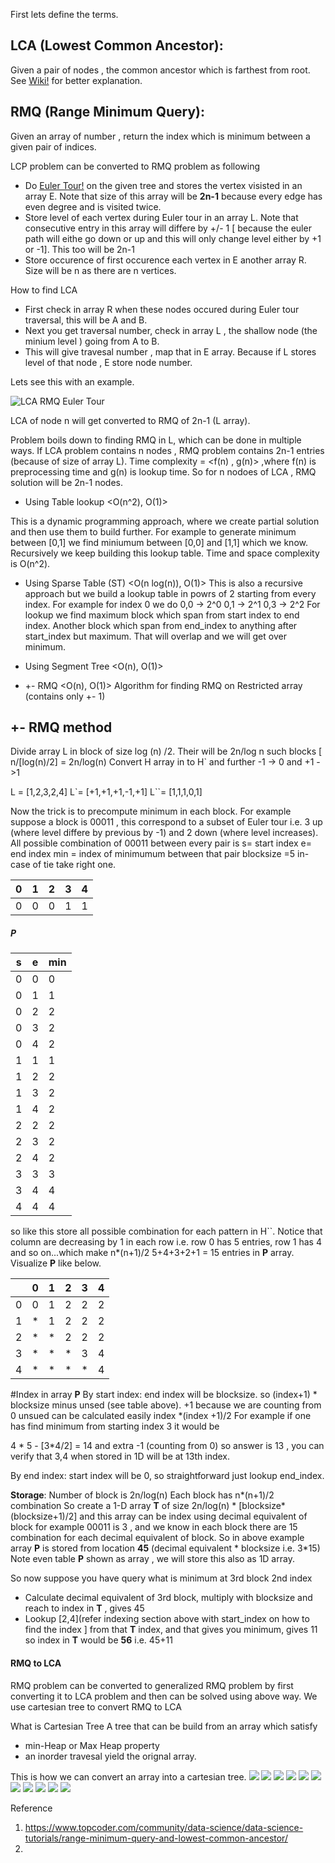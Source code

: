 First lets define the terms.

## LCA (Lowest Common Ancestor):
Given a pair of nodes , the common ancestor which is farthest from root. See [Wiki!](https://en.wikipedia.org/wiki/Lowest_common_ancestor) for better explanation.
## RMQ (Range Minimum Query): 
Given an array of number , return the index which is minimum between a given pair of indices.

LCP problem can be converted to RMQ problem as following
* Do [Euler Tour!](https://en.wikipedia.org/wiki/Eulerian_path) on the given tree and stores the vertex visisted in an array E. Note that size of this array will be __2n-1__ because every edge has even degree and is visited twice.
* Store level of each vertex during Euler tour in an array L. Note that consecutive entry in this array will differe by +/- 1 [ because the euler path will eithe go down or up and this will only change level either by +1 or -1]. This too will be 2n-1
* Store occurence of first occurence each vertex in E another array R. Size will be n as there are n vertices.

How to find LCA

* First check in array R when these nodes occured during Euler tour traversal, this will be A and B.
* Next you get traversal number, check in array L , the shallow node (the minium level ) going from A to B.
* This will give travesal number , map that in E array. Because if L stores level of that node , E store node number.

Lets see this with an example.

![LCA RMQ Euler Tour](euler.png "LCA Example using RMQ")

LCA of node n will get converted to RMQ of 2n-1 (L array).

Problem boils down to finding RMQ in L, which can be done in multiple ways.
If LCA problem contains n nodes , RMQ problem contains 2n-1 entries (because of size of array L).
Time complexity = \<f(n) , g(n)> ,where f(n) is preprocessing time and g(n) is lookup time.
So for n nodoes of LCA , RMQ solution will be 2n-1 nodes.

* Using Table lookup \<O(n^2), O(1)>

This is a dynamic programming approach, where we create partial solution and then use them to build further.
For example to generate minimum between [0,1] we find miniumum between [0,0] and [1,1] which we know.
Recursively we keep building this lookup table.
Time and space complexity is O(n^2).

* Using Sparse Table (ST) \<O(n log(n)), O(1)>
This is also a recursive approach but we build a lookup table in powrs of 2 starting from every index.
For example for index 0 we do
0,0 -> 2^0
0,1 -> 2^1
0,3 -> 2^2
For lookup we find maximum block which span from start index to end index.
Another block which span from end_index to anything after start_index but maximum.
That will overlap and we will get over minimum.

* Using Segment Tree \<O(n), O(1)>
* +- RMQ \<O(n), O(1)> Algorithm for finding RMQ on Restricted array (contains only +- 1)

## +- RMQ method
Divide array L in block of size log (n) /2. Their will be 2n/log n such blocks  [ n/[log(n)/2] = 2n/log(n)
Convert H array in to H` and further -1 -> 0 and +1 ->1

L = [1,2,3,2,4]
L`= [+1,+1,+1,-1,+1]
L``= [1,1,1,0,1]

Now the trick is to precompute minimum in each block.
For example suppose a block is  00011 , this correspond to a subset of Euler tour i.e. 3 up (where level differe by previous by -1) and 2 down (where level increases).
All possible combination of 00011 between every pair is
s= start index
e= end index 
min = index of minimumum between that pair 
blocksize =5
in-case of tie take right one.

|0|1|2|3|4|
|---|---|---|---|---|
|0|0|0|1|1|

##### P
|s|e|min|
|---|---|---|
|0|0|0|
|0|1|1|
|0|2|2|
|0|3|2|
|0|4|2|
|1|1|1|
|1|2|2|
|1|3|2|
|1|4|2|
|2|2|2|
|2|3|2|
|2|4|2|
|3|3|3|
|3|4|4|
|4|4|4|

so like this store all possible combination for each pattern in H``.
Notice that column are decreasing by 1 in each row i.e. row 0 has 5 entries, row 1 has 4 and so on...which make n*(n+1)/2
5+4+3+2+1 = 15 entries in __P__ array.
Visualize __P__ like below.

||0|1|2|3|4|
|---|---|---|---|---|---|
|0|0|1|2|2|2|
|1|*|1|2|2|2|
|2|*|*|2|2|2|
|3|*|*|*|3|4|
|4|*|*|*|*|4|



#Index in array __P__
By start index: end index will be blocksize.
so (index+1) * blocksize minus unsed (see table above). +1 because we are counting from 0
unsued can be calculated easily index *(index +1)/2
For example if one has find minimum from starting index 3 it would be 

4 * 5 - [3*4/2] = 14 and extra -1 (counting from 0) so answer is 13 , you can verify that 3,4 when stored in 1D will be at 13th index.


By end index: start index will be 0, so straightforward just lookup end_index. 

__Storage__:
Number of block is  2n/log(n)
Each block has n*(n+1)/2 combination
So create a 1-D array __T__ of size 2n/log(n) * [blocksize*(blocksize+1)/2] 
and this array can be index using decimal equivalent of block 
for example 00011 is 3 , and we know in each block  there are 15 combination for each decimal equivalent of block.
So in above example array __P__ is stored from location __45__ (decimal equivalent * blocksize i.e. 3*15)
Note even table __P__ shown as array , we will store this also as 1D array.

So now suppose  you have query what is minimum at 3rd block 2nd index

* Calculate decimal equivalent of 3rd block, multiply with blocksize and reach to index in __T__ , gives 45
* Lookup [2,4](refer indexing section above with start_index on how to find the index ] from that __T__ index, and that gives you minimum, gives 11
so index in __T__ would be __56__ i.e. 45+11

 
 


#### RMQ to LCA
RMQ problem can be converted to generalized RMQ problem by first converting it to LCA problem and then can be solved using above way.
We use cartesian tree to convert RMQ to LCA

What is Cartesian Tree
 A tree that can be build from an array which satisfy
* min-Heap or Max Heap property
* an inorder travesal yield the orignal array.

This is how we can convert an array into a cartesian tree.
![](CartesianTree/Slide1.PNG)
![](CartesianTree/Slide2.PNG)
![](CartesianTree/Slide3.PNG)
![](CartesianTree/Slide4.PNG)
![](CartesianTree/Slide5.PNG)
![](CartesianTree/Slide6.PNG)
![](CartesianTree/Slide7.PNG)
![](CartesianTree/Slide8.PNG)
![](CartesianTree/Slide9.PNG)
![](CartesianTree/Slide10.PNG)
![](CartesianTree/Slide11.PNG)



Reference
1. https://www.topcoder.com/community/data-science/data-science-tutorials/range-minimum-query-and-lowest-common-ancestor/
2. 
